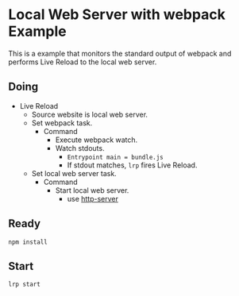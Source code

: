 # Local Web Server with webpack Example

This is a example that monitors the standard output of webpack and performs Live Reload to the local web server.

## Doing
+ Live Reload
    + Source website is local web server.
    + Set webpack task.
        + Command
            + Execute webpack watch.
            + Watch stdouts.
                + `Entrypoint main = bundle.js` 
                + If stdout matches, `lrp` fires Live Reload.
    + Set local web server task.
        + Command
            + Start local web server.
                + use [http-server](https://github.com/indexzero/http-server)

## Ready
```
npm install
```

## Start
```
lrp start
```